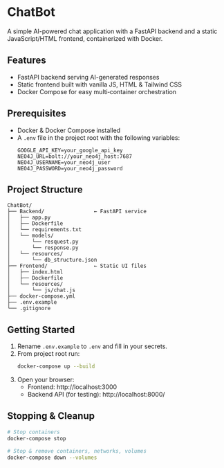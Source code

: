 # ChatBot

A simple AI-powered chat application with a FastAPI backend and a static JavaScript/HTML frontend, containerized with Docker.

## Features

- FastAPI backend serving AI-generated responses  
- Static frontend built with vanilla JS, HTML & Tailwind CSS  
- Docker Compose for easy multi‑container orchestration  

## Prerequisites

- Docker & Docker Compose installed  
- A `.env` file in the project root with the following variables:
  ```env
  GOOGLE_API_KEY=your_google_api_key
  NEO4J_URL=bolt://your_neo4j_host:7687
  NEO4J_USERNAME=your_neo4j_user
  NEO4J_PASSWORD=your_neo4j_password
  ```
  
## Project Structure

```
ChatBot/
├── Backend/                ← FastAPI service
│   ├── app.py
│   ├── Dockerfile
│   └── requirements.txt
│   └── models/
│       └── resquest.py
│       └── response.py
│   └── resources/
│       └── db_structure.json
├── Frontend/               ← Static UI files
│   ├── index.html
│   ├── Dockerfile
│   └── resources/
│       └── js/chat.js
├── docker-compose.yml
├── .env.example
└── .gitignore
```

## Getting Started

1. Rename `.env.example` to `.env` and fill in your secrets.  
2. From project root run:
   ```bash
   docker-compose up --build
   ```
3. Open your browser:
   - Frontend: http://localhost:3000  
   - Backend API (for testing): http://localhost:8000/  

## Stopping & Cleanup

```bash
# Stop containers
docker-compose stop

# Stop & remove containers, networks, volumes
docker-compose down --volumes
```
